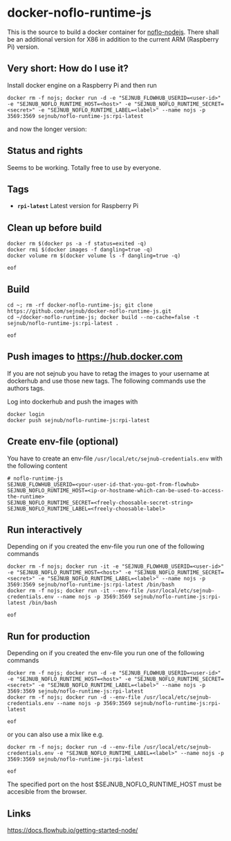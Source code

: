 # docker-noflo-runtime-js
This is the source to build a docker container for [noflo-nodejs](https://github.com/noflo/noflo-nodejs).
There shall be an additional version for X86 in addition to the current ARM (Raspberry Pi) version.

## Very short: How do I use it?
Install docker engine on a Raspberry Pi and then run 
    
    docker rm -f nojs; docker run -d -e "SEJNUB_FLOWHUB_USERID=<user-id>" -e "SEJNUB_NOFLO_RUNTIME_HOST=<host>" -e "SEJNUB_NOFLO_RUNTIME_SECRET=<secret>" -e "SEJNUB_NOFLO_RUNTIME_LABEL=<label>" --name nojs -p 3569:3569 sejnub/noflo-runtime-js:rpi-latest 
    
and now the longer version:


## Status and rights
Seems to be working. 
Totally free to use by everyone.


## Tags
  * **``rpi-latest``**  Latest version for Raspberry Pi


## Clean up before build
    docker rm $(docker ps -a -f status=exited -q)
    docker rmi $(docker images -f dangling=true -q)
    docker volume rm $(docker volume ls -f dangling=true -q)

    eof
    

## Build
    
    cd ~; rm -rf docker-noflo-runtime-js; git clone https://github.com/sejnub/docker-noflo-runtime-js.git
    cd ~/docker-noflo-runtime-js; docker build --no-cache=false -t sejnub/noflo-runtime-js:rpi-latest .
    
    eof


## Push images to https://hub.docker.com

If you are not sejnub you have to retag the images to your username at dockerhub and use those new tags. The following commands use the authors tags.

Log into dockerhub and push the images with
    
    docker login
    docker push sejnub/noflo-runtime-js:rpi-latest


## Create env-file (optional)
You have to create an env-file `/usr/local/etc/sejnub-credentials.env` with the following content

    # noflo-runtime-js
    SEJNUB_FLOWHUB_USERID=<your-user-id-that-you-got-from-flowhub>
    SEJNUB_NOFLO_RUNTIME_HOST=<ip-or-hostname-which-can-be-used-to-access-the-runtime>
    SEJNUB_NOFLO_RUNTIME_SECRET=<freely-choosable-secret-string>
    SEJNUB_NOFLO_RUNTIME_LABEL=<freely-choosable-label>


## Run interactively

Depending on if you created the env-file you run one of the following commands

    docker rm -f nojs; docker run -it -e "SEJNUB_FLOWHUB_USERID=<user-id>" -e "SEJNUB_NOFLO_RUNTIME_HOST=<host>" -e "SEJNUB_NOFLO_RUNTIME_SECRET=<secret>" -e "SEJNUB_NOFLO_RUNTIME_LABEL=<label>" --name nojs -p 3569:3569 sejnub/noflo-runtime-js:rpi-latest /bin/bash
    docker rm -f nojs; docker run -it --env-file /usr/local/etc/sejnub-credentials.env --name nojs -p 3569:3569 sejnub/noflo-runtime-js:rpi-latest /bin/bash
    
    eof


## Run for production

Depending on if you created the env-file you run one of the following commands

    docker rm -f nojs; docker run -d -e "SEJNUB_FLOWHUB_USERID=<user-id>" -e "SEJNUB_NOFLO_RUNTIME_HOST=<host>" -e "SEJNUB_NOFLO_RUNTIME_SECRET=<secret>" -e "SEJNUB_NOFLO_RUNTIME_LABEL=<label>" --name nojs -p 3569:3569 sejnub/noflo-runtime-js:rpi-latest 
    docker rm -f nojs; docker run -d --env-file /usr/local/etc/sejnub-credentials.env --name nojs -p 3569:3569 sejnub/noflo-runtime-js:rpi-latest
    
    eof

or you can also use a mix like e.g.

    docker rm -f nojs; docker run -d --env-file /usr/local/etc/sejnub-credentials.env -e "SEJNUB_NOFLO_RUNTIME_LABEL=<label>" --name nojs -p 3569:3569 sejnub/noflo-runtime-js:rpi-latest
    
    eof



The specified port on the host $SEJNUB_NOFLO_RUNTIME_HOST must be accesible from the browser.


## Links
https://docs.flowhub.io/getting-started-node/

